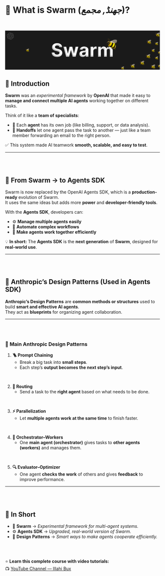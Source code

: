 # 🧠 **What is Swarm (_جھنڈ, مجمع_)?**
<br>

![OpenAI Swarm](images/swarm.png)


## 🚀 **Introduction**

**Swarm** was an *experimental framework* by **OpenAI** that made it easy to **manage and connect multiple AI agents** working together on different tasks.

Think of it like a **team of specialists**:

- 🧾 Each **agent** has its own job (like billing, support, or data analysis).  
- 🔄 **Handoffs** let one agent pass the task to another — just like a team member forwarding an email to the right person.  

✅ This system made AI teamwork **smooth, scalable, and easy to test**.

---
<br>
<br>


## 🔁 **From Swarm → to Agents SDK**

Swarm is now replaced by the OpenAI Agents SDK, which is a **production-ready** evolution of Swarm.  
It uses the same ideas but adds more **power** and **developer-friendly tools**.

With the **Agents SDK**, developers can:

- ⚙️ **Manage multiple agents easily**  
- 🤖 **Automate complex workflows**  
- 🤝 **Make agents work together efficiently**

💡 **In short:** The **Agents SDK** is the **next generation** of **Swarm**, designed for **real-world use**.

---
<br>
<br>



## 🧩 **Anthropic’s Design Patterns (Used in Agents SDK)**

**Anthropic’s Design Patterns** are **common methods or structures** used to build **smart and effective AI agents**.  
They act as **blueprints** for organizing agent collaboration.

---

<br>
<br>


### 🧱 **Main Anthropic Design Patterns**

1. **🪜 Prompt Chaining**  
   - Break a big task into **small steps**.  
   - Each step’s **output becomes the next step’s input**.  
<br>

2. **🧭 Routing**  
   - Send a task to the **right agent** based on what needs to be done.  

<br>

3. **⚡ Parallelization**  
   - Let **multiple agents work at the same time** to finish faster.  

<br>

4. **🎯 Orchestrator–Workers**  
   - One **main agent (orchestrator)** gives tasks to **other agents (workers)** and manages them.  
<br>


5. **🔍 Evaluator–Optimizer**  
   - One agent **checks the work** of others and gives **feedback** to improve performance.  

---


<br>
<br>


## 🧾 **In Short**

- 🧠 **Swarm** → *Experimental framework for multi-agent systems.*  
- ⚙️ **Agents SDK** → *Upgraded, real-world version of Swarm.*  
- 🧩 **Design Patterns** → *Smart ways to make agents cooperate efficiently.*


<br>
<br>

⭐ **Learn this complete course with video tutorials:**  
📺 [YouTube Channel — Illahi Bux](https://www.youtube.com/@illahibuxJ)

